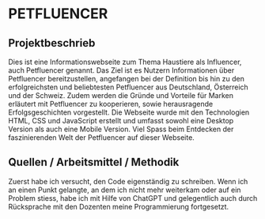 # PETFLUENCER
## Projektbeschrieb
Dies ist eine Informationswebseite zum Thema Haustiere als Influencer, auch Petfluencer genannt. Das Ziel ist es Nutzern Informationen über Petfluencer bereitzustellen, angefangen bei der Definition bis hin zu den erfolgreichsten und beliebtesten Petfluencer aus Deutschland, Österreich und der Schweiz. Zudem werden die Gründe und Vorteile für Marken erläutert mit Petfluencer zu kooperieren, sowie herausragende Erfolgsgeschichten vorgestellt. Die Webseite wurde mit den Technologien HTML, CSS und JavaScript erstellt und umfasst sowohl eine Desktop Version als auch eine Mobile Version. Viel Spass beim Entdecken der faszinierenden Welt der Petfluencer auf dieser Webseite.

## Quellen / Arbeitsmittel / Methodik
Zuerst habe ich versucht, den Code eigenständig zu schreiben. Wenn ich an einen Punkt gelangte, an dem ich nicht mehr weiterkam oder auf ein Problem stiess, habe ich mit Hilfe von ChatGPT und gelegentlich auch durch Rücksprache mit den Dozenten meine Programmierung fortgesetzt.